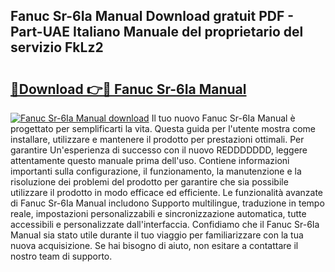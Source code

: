 ## Fanuc Sr-6Ia Manual Download gratuit PDF - Part-UAE Italiano Manuale del proprietario del servizio FkLz2

# <h2><a href="http://dfb4mow.blite.top/?on=Fanuc+Sr-6Ia+Manual">🔗Download 👉🔴 Fanuc Sr-6Ia Manual</a></h2>

[![Fanuc Sr-6Ia Manual download](https://i.imgur.com/lujVjoI.png)](http://dfb4mow.blite.top/?on=Fanuc+Sr-6Ia+Manual)
Il tuo nuovo Fanuc Sr-6Ia Manual è progettato per semplificarti la vita. Questa guida per l'utente mostra come installare, utilizzare e mantenere il prodotto per prestazioni ottimali. Per garantire Un'esperienza di successo con il nuovo REDDDDDDD, leggere attentamente questo manuale prima dell'uso. Contiene informazioni importanti sulla configurazione, il funzionamento, la manutenzione e la risoluzione dei problemi del prodotto per garantire che sia possibile utilizzare il prodotto in modo efficace ed efficiente. Le funzionalità avanzate di Fanuc Sr-6Ia Manual includono Supporto multilingue, traduzione in tempo reale, impostazioni personalizzabili e sincronizzazione automatica, tutte accessibili e personalizzate dall'interfaccia. Confidiamo che il Fanuc Sr-6Ia Manual sia stato utile durante il tuo viaggio per familiarizzare con la tua nuova acquisizione. Se hai bisogno di aiuto, non esitare a contattare il nostro team di supporto.
